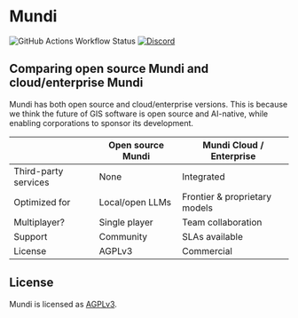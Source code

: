 # Mundi

![GitHub Actions Workflow Status](https://img.shields.io/github/actions/workflow/status/BuntingLabs/mundi/cicd)
[![Discord](https://dcbadge.limes.pink/api/server/V63VbgH8dT?style=plastic)](https://discord.gg/V63VbgH8dT)


## Comparing open source Mundi and cloud/enterprise Mundi

Mundi has both open source and cloud/enterprise versions. This is because we think the future
of GIS software is open source and AI-native, while enabling corporations to sponsor its development.

|                        | Open source Mundi        | Mundi Cloud / Enterprise         |
|------------------------|--------------------------|----------------------------------|
| Third-party services   | None                     | Integrated                       |
| Optimized for          | Local/open LLMs          | Frontier & proprietary models    |
| Multiplayer?           | Single player            | Team collaboration               |
| Support                | Community                | SLAs available                   |
| License                | AGPLv3                   | Commercial                       |

## License

Mundi is licensed as [AGPLv3](./LICENSE).
